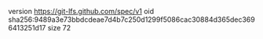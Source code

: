 version https://git-lfs.github.com/spec/v1
oid sha256:9489a3e73bbdcdeae7d4b7c250d1299f5086cac30884d365dec3696413251d17
size 72
